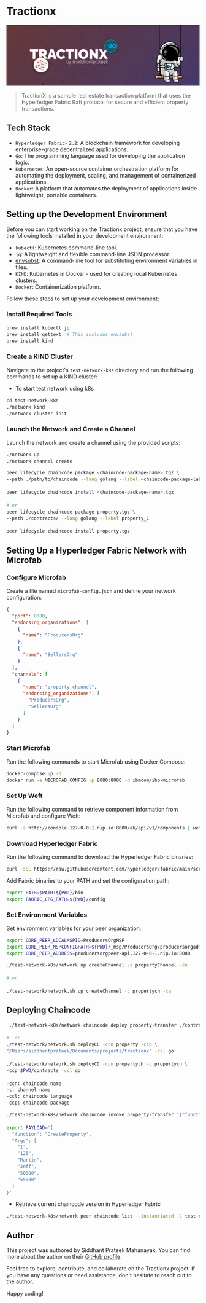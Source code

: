 # Tractionx

![](./assets/tractionx.png)

> TractionX is a sample real estate transaction platform that uses the Hyperledger Fabric Raft protocol for secure and efficient property transactions.


## Tech Stack

- `Hyperledger Fabric`- `2.2`: A blockchain framework for developing enterprise-grade decentralized applications.
- `Go`: The programming language used for developing the application logic.
- `Kubernetes`: An open-source container orchestration platform for automating the deployment, scaling, and management of containerized applications.
- `Docker`: A platform that automates the deployment of applications inside lightweight, portable containers.

## Setting up the Development Environment

Before you can start working on the Tractionx project, ensure that you have the following tools installed in your development environment:

- `kubectl`: Kubernetes command-line tool.
- `jq`: A lightweight and flexible command-line JSON processor.
- [envsubst](https://www.gnu.org/software/gettext/manual/html_node/envsubst-Invocation.html): A command-line tool for substituting environment variables in files.
- `KIND`: Kubernetes in Docker - used for creating local Kubernetes clusters.
- `Docker`: Containerization platform.

Follow these steps to set up your development environment:

### Install Required Tools

```bash
brew install kubectl jq
brew install gettext  # This includes envsubst
brew install kind
```

### Create a KIND Cluster

Navigate to the project's `test-network-k8s` directory and run the following commands to set up a KIND cluster:
- To start test network using k8s

```bash
cd test-network-k8s
./network kind
./network cluster init
```

### Launch the Network and Create a Channel

Launch the network and create a channel using the provided scripts:

```bash
./network up
./network channel create
```

```bash
peer lifecycle chaincode package <chaincode-package-name>.tgz \
--path ./path/to/chaincode --lang golang --label <chaincode-package-label>

peer lifecycle chaincode install <chaincode-package-name>.tgz

# or
peer lifecycle chaincode package property.tgz \ 
--path ./contracts/ --lang golang --label property_1

peer lifecycle chaincode install property.tgz
```

## Setting Up a Hyperledger Fabric Network with Microfab

### Configure Microfab

Create a file named `microfab-config.json` and define your network configuration:

```json
{
  "port": 8080,
  "endorsing_organizations": [
    {
      "name": "ProducersOrg"
    },
    {
      "name": "SellersOrg"
    }
  ],
  "channels": [
    {
      "name": "property-channel",
      "endorsing_organizations": [
        "ProducersOrg",
        "SellersOrg"
      ]
    }
  ]
}
```

### Start Microfab

Run the following commands to start Microfab using Docker Compose:

```bash
docker-compose up -d
docker run -e MICROFAB_CONFIG -p 8080:8080 -d ibmcom/ibp-microfab
```

### Set Up Weft

Run the following command to retrieve component information from Microfab and configure Weft:

```bash
curl -s http://console.127-0-0-1.nip.io:8080/ak/api/v1/components | weft microfab -w ./_wallets -p ./_gateways -m ./_msp -f
```

### Download Hyperledger Fabric

Run the following command to download the Hyperledger Fabric binaries:

```bash
curl -sSL https://raw.githubusercontent.com/hyperledger/fabric/main/scripts/install-fabric.sh | bash -s -- binary
```

Add Fabric binaries to your PATH and set the configuration path:

```bash
export PATH=$PATH:${PWD}/bin
export FABRIC_CFG_PATH=${PWD}/config
```

### Set Environment Variables

Set environment variables for your peer organization:

```bash
export CORE_PEER_LOCALMSPID=ProducersOrgMSP
export CORE_PEER_MSPCONFIGPATH=${PWD}/_msp/ProducersOrg/producersorgadmin/msp
export CORE_PEER_ADDRESS=producersorgpeer-api.127-0-0-1.nip.io:8080
```

```bash
./test-network-k8s/network up createChannel -c propertyChannel -ca

# or

./test-network/network.sh up createChannel -c propertych -ca
```

## Deploying Chaincode 

```bash
 ./test-network-k8s/network chaincode deploy property-transfer ./contracts

#  or
./test-network/network.sh deployCC -ccn property -ccp \
"/Users/siddhantprateek/Documents/projects/tractionx" -ccl go

./test-network/network.sh deployCC -ccn propertych -c propertych \  
-ccp $PWD/contracts -ccl go

-ccn: chaincode name
-c: channel name
-ccl: chaincode language 
-ccp: chaincode package
```

```bash
./test-network-k8s/network chaincode invoke property-transfer '{"function":"CreateProperty", "Args": ["1", "125", "Martin", "Jeff", "50000", "55000"]}'

export PAYLOAD='{
  "function": "CreateProperty",
  "Args": [
    "1",
    "125",
    "Martin",
    "Jeff",
    "50000",
    "55000"
  ]
}'
```

- Retrieve current chaincode version in Hyperledger Fabric
```bash
./test-network-k8s/network peer chaincode list --instantiated -C test-network 
```

## Author

This project was authored by Siddhant Prateek Mahanayak. You can find more about the author on their [GitHub profile](github.com/siddhantprateek).

Feel free to explore, contribute, and collaborate on the Tractionx project. If you have any questions or need assistance, don't hesitate to reach out to the author.

Happy coding!